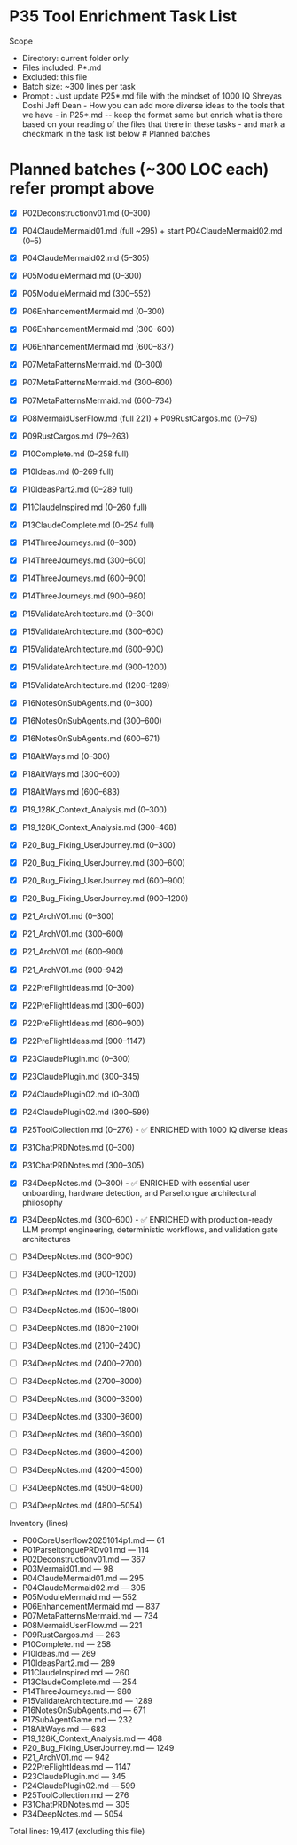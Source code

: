 # P35 Tool Enrichment Task List

Scope
- Directory: current folder only
- Files included: P*.md
- Excluded: this file
- Batch size: ~300 lines per task
- Prompt : Just update P25*.md file with the mindset of 1000 IQ Shreyas Doshi Jeff Dean - How you can add more diverse ideas to the tools that we have - in P25*.md -- keep the format same but enrich what is there based on your reading of the files that there in these tasks - and mark a checkmark in the task list below # Planned batches


# Planned batches (~300 LOC each) refer prompt above
- [x] P02Deconstructionv01.md (0–300)
- [x] P04ClaudeMermaid01.md (full ~295) + start P04ClaudeMermaid02.md (0–5)
- [x] P04ClaudeMermaid02.md (5–305)
- [x] P05ModuleMermaid.md (0–300)
- [x] P05ModuleMermaid.md (300–552)
- [x] P06EnhancementMermaid.md (0–300)
- [x] P06EnhancementMermaid.md (300–600)
- [x] P06EnhancementMermaid.md (600–837)
- [x] P07MetaPatternsMermaid.md (0–300)
- [x] P07MetaPatternsMermaid.md (300–600)
- [x] P07MetaPatternsMermaid.md (600–734)
- [x] P08MermaidUserFlow.md (full 221) + P09RustCargos.md (0–79)
- [x] P09RustCargos.md (79–263)
- [x] P10Complete.md (0–258 full)
- [x] P10Ideas.md (0–269 full)
- [x] P10IdeasPart2.md (0–289 full)
- [x] P11ClaudeInspired.md (0–260 full)
- [x] P13ClaudeComplete.md (0–254 full)
- [x] P14ThreeJourneys.md (0–300)
- [x] P14ThreeJourneys.md (300–600)
- [x] P14ThreeJourneys.md (600–900)
- [x] P14ThreeJourneys.md (900–980)
- [x] P15ValidateArchitecture.md (0–300)
- [x] P15ValidateArchitecture.md (300–600)
- [x] P15ValidateArchitecture.md (600–900)
- [x] P15ValidateArchitecture.md (900–1200)
- [x] P15ValidateArchitecture.md (1200–1289)
- [x] P16NotesOnSubAgents.md (0–300)
- [x] P16NotesOnSubAgents.md (300–600)
- [x] P16NotesOnSubAgents.md (600–671)
- [x] P18AltWays.md (0–300)
- [x] P18AltWays.md (300–600)
- [x] P18AltWays.md (600–683)
- [x] P19_128K_Context_Analysis.md (0–300)
- [x] P19_128K_Context_Analysis.md (300–468)
- [x] P20_Bug_Fixing_UserJourney.md (0–300)
- [x] P20_Bug_Fixing_UserJourney.md (300–600)
- [x] P20_Bug_Fixing_UserJourney.md (600–900)
- [x] P20_Bug_Fixing_UserJourney.md (900–1200)
- [x] P21_ArchV01.md (0–300)
- [x] P21_ArchV01.md (300–600)
- [x] P21_ArchV01.md (600–900)
- [x] P21_ArchV01.md (900–942)
- [x] P22PreFlightIdeas.md (0–300)
- [x] P22PreFlightIdeas.md (300–600)
- [x] P22PreFlightIdeas.md (600–900)
- [x] P22PreFlightIdeas.md (900–1147)
- [x] P23ClaudePlugin.md (0–300)
- [x] P23ClaudePlugin.md (300–345)
- [x] P24ClaudePlugin02.md (0–300)
- [x] P24ClaudePlugin02.md (300–599)
- [x] P25ToolCollection.md (0–276) - ✅ ENRICHED with 1000 IQ diverse ideas
- [x] P31ChatPRDNotes.md (0–300)
- [x] P31ChatPRDNotes.md (300–305)
- [x] P34DeepNotes.md (0–300) - ✅ ENRICHED with essential user onboarding, hardware detection, and Parseltongue architectural philosophy
- [x] P34DeepNotes.md (300–600) - ✅ ENRICHED with production-ready LLM prompt engineering, deterministic workflows, and validation gate architectures
- [ ] P34DeepNotes.md (600–900)
- [ ] P34DeepNotes.md (900–1200)
- [ ] P34DeepNotes.md (1200–1500)
- [ ] P34DeepNotes.md (1500–1800)
- [ ] P34DeepNotes.md (1800–2100)
- [ ] P34DeepNotes.md (2100–2400)
- [ ] P34DeepNotes.md (2400–2700)
- [ ] P34DeepNotes.md (2700–3000)
- [ ] P34DeepNotes.md (3000–3300)
- [ ] P34DeepNotes.md (3300–3600)
- [ ] P34DeepNotes.md (3600–3900)
- [ ] P34DeepNotes.md (3900–4200)
- [ ] P34DeepNotes.md (4200–4500)
- [ ] P34DeepNotes.md (4500–4800)
- [ ] P34DeepNotes.md (4800–5054)


Inventory (lines)
- P00CoreUserflow20251014p1.md — 61
- P01ParseltonguePRDv01.md — 114
- P02Deconstructionv01.md — 367
- P03Mermaid01.md — 98
- P04ClaudeMermaid01.md — 295
- P04ClaudeMermaid02.md — 305
- P05ModuleMermaid.md — 552
- P06EnhancementMermaid.md — 837
- P07MetaPatternsMermaid.md — 734
- P08MermaidUserFlow.md — 221
- P09RustCargos.md — 263
- P10Complete.md — 258
- P10Ideas.md — 269
- P10IdeasPart2.md — 289
- P11ClaudeInspired.md — 260
- P13ClaudeComplete.md — 254
- P14ThreeJourneys.md — 980
- P15ValidateArchitecture.md — 1289
- P16NotesOnSubAgents.md — 671
- P17SubAgentGame.md — 232
- P18AltWays.md — 683
- P19_128K_Context_Analysis.md — 468
- P20_Bug_Fixing_UserJourney.md — 1249
- P21_ArchV01.md — 942
- P22PreFlightIdeas.md — 1147
- P23ClaudePlugin.md — 345
- P24ClaudePlugin02.md — 599
- P25ToolCollection.md — 276
- P31ChatPRDNotes.md — 305
- P34DeepNotes.md — 5054

Total lines: 19,417 (excluding this file)
